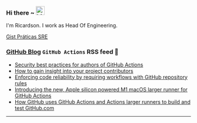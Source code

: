 ### Hi there ~ <img src="https://user-images.githubusercontent.com/1303154/88677602-1635ba80-d120-11ea-84d8-d263ba5fc3c0.gif" width="24px" alt="hi">

I'm Ricardson. I work as Head Of Engineering.

[Gist Práticas SRE](https://gist.github.com/r1w1s1/1ca63e1afb467410ddbb9081214a51ac)

### [GitHub Blog](https://github.blog/) `GitHub Actions` RSS feed 📖

<!--START_SECTION:feed-->
* [Security best practices for authors of GitHub Actions](https:&#x2F;&#x2F;github.blog&#x2F;2023-11-16-security-best-practices-for-authors-of-github-actions&#x2F;)
* [How to gain insight into your project contributors](https:&#x2F;&#x2F;github.blog&#x2F;2023-10-23-how-to-gain-insight-into-your-project-contributors&#x2F;)
* [Enforcing code reliability by requiring workflows with GitHub repository rules](https:&#x2F;&#x2F;github.blog&#x2F;2023-10-11-enforcing-code-reliability-by-requiring-workflows-with-github-repository-rules&#x2F;)
* [Introducing the new, Apple silicon powered M1 macOS larger runner for GitHub Actions](https:&#x2F;&#x2F;github.blog&#x2F;2023-10-02-introducing-the-new-apple-silicon-powered-m1-macos-larger-runner-for-github-actions&#x2F;)
* [How GitHub uses GitHub Actions and Actions larger runners to build and test GitHub.com](https:&#x2F;&#x2F;github.blog&#x2F;2023-09-26-how-github-uses-github-actions-and-actions-larger-runners-to-build-and-test-github-com&#x2F;)
<!--END_SECTION:feed-->

---------

<!--
**r1williams/r1williams** is a ✨ _special_ ✨ repository because its `README.md` (this file) appears on your GitHub profile.


